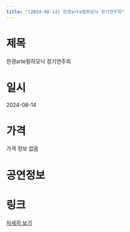 ```yaml
---
title: "(2024-08-14) 한경arte필하모닉 정기연주회"
---
```


# 제목
한경arte필하모닉 정기연주회

# 일시
2024-08-14

# 가격
가격 정보 없음

# 공연정보


# 링크
[자세히 보기](https://www.sac.or.kr/site/main/show/show_view?SN=60767, "https://www.sac.or.kr/site/main/show/show_view?SN=60767")
